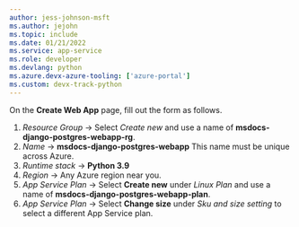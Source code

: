 ```yaml
---
author: jess-johnson-msft
ms.author: jejohn
ms.topic: include
ms.date: 01/21/2022
ms.service: app-service
ms.role: developer
ms.devlang: python
ms.azure.devx-azure-tooling: ['azure-portal']
ms.custom: devx-track-python
---
```


On the **Create Web App** page, fill out the form as follows.

1. *Resource Group* &rarr; Select *Create new* and use a name of **msdocs-django-postgres-webapp-rg**.
1. *Name* &rarr; **msdocs-django-postgres-webapp** This name must be unique across Azure.
1. *Runtime stack* &rarr; **Python 3.9**
1. *Region* &rarr; Any Azure region near you.
1. *App Service Plan* &rarr; Select **Create new** under *Linux Plan* and use a name of **msdocs-django-postgres-webapp-plan**.
1. *App Service Plan* &rarr; Select **Change size** under *Sku and size setting* to select a different App Service plan.
